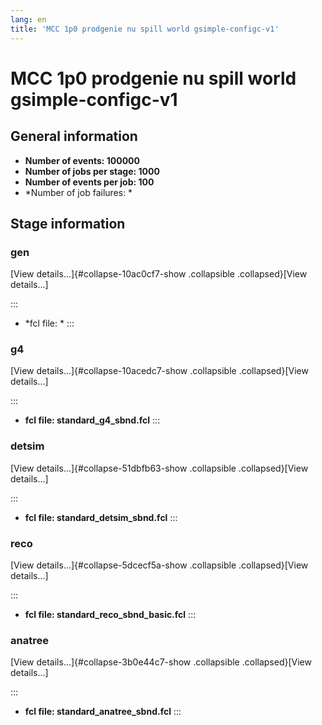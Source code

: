 ```yaml
---
lang: en
title: 'MCC 1p0 prodgenie nu spill world gsimple-configc-v1'
---
```




MCC 1p0 prodgenie nu spill world gsimple-configc-v1
==========================================================================================================================



General information 
----------------------------------------------------------

-   **Number of events: 100000**
-   **Number of jobs per stage: 1000**
-   **Number of events per job: 100**
-   \*Number of job failures: \*



Stage information 
------------------------------------------------------



### gen 

[View details\...]{#collapse-10ac0cf7-show .collapsible
.collapsed}[View details\...]

::: 
-   \*fcl file: \*
:::



### g4 

[View details\...]{#collapse-10acedc7-show .collapsible
.collapsed}[View details\...]

::: 
-   **fcl file: standard\_g4\_sbnd.fcl**
:::



### detsim 

[View details\...]{#collapse-51dbfb63-show .collapsible
.collapsed}[View details\...]

::: 
-   **fcl file: standard\_detsim\_sbnd.fcl**
:::



### reco 

[View details\...]{#collapse-5dcecf5a-show .collapsible
.collapsed}[View details\...]

::: 
-   **fcl file: standard\_reco\_sbnd\_basic.fcl**
:::



### anatree 

[View details\...]{#collapse-3b0e44c7-show .collapsible
.collapsed}[View details\...]

::: 
-   **fcl file: standard\_anatree\_sbnd.fcl**
:::
